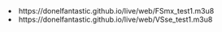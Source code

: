 <li>https://donelfantastic.github.io/live/web/FSmx_test1.m3u8</li>
  
<li>https://donelfantastic.github.io/live/web/VSse_test1.m3u8</li>
